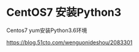 



# CentOS7 安装Python3


Centos7 yum安装Python3.6环境


https://blog.51cto.com/wenguonideshou/2083301







